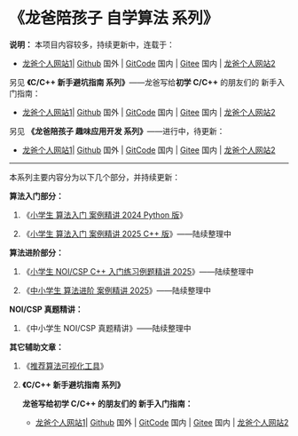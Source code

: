 # 《龙爸陪孩子 自学算法 系列》

**说明：** 本项目内容较多，持续更新中，连载于：

+ [龙爸个人网站1](https://coffeedrunk.cn/archives/Algorithm_Learning_Insights)| [Github](https://github.com/LoongBa/Algorithm_Learning_Insights) 国外 | [GitCode](https://gitcode.com/LoongBa/Algorithm_Learning_Insights) 国内 | [Gitee](https://gitee.com/LoongBa/Algorithm_Learning_Insights) 国内 | [龙爸个人网站2](https://loongba.cn/archives/Algorithm_Learning_Insights)

另见 **《C/C++ 新手避坑指南 系列》**——龙爸写给**初学 C/C++** 的朋友们的 新手入门指南：

- [龙爸个人网站1](https://coffeedrunk.cn/archives/Cpp_Beginner_Guide)| [Github](https://github.com/LoongBa/Cpp_Beginner_Guide) 国外 | [GitCode](https://gitcode.com/LoongBa/Cpp_Beginner_Guide) 国内 | [Gitee](https://gitee.com/LoongBa/Cpp_Beginner_Guide) 国内 | [龙爸个人网站2](https://loongba.cn/archives/Cpp_Beginner_Guide)

另见 **《龙爸陪孩子 趣味应用开发 系列》**——进行中，待更新：

- [龙爸个人网站1](https://coffeedrunk.cn/archives/Coding_for_Fun)| [Github](https://github.com/LoongBa/Coding_for_Fun) 国外 | [GitCode](https://gitcode.com/LoongBa/Coding_for_Fun) 国内 | [Gitee](https://gitee.com/LoongBa/Coding_for_Fun) 国内 | [龙爸个人网站2](https://loongba.cn/archives/Coding_for_Fun)

--- 

本系列主要内容分为以下几个部分，并持续更新：

**算法入门部分：**

1. 《[小学生 算法入门 案例精讲 2024 Python 版](Python_Beginner)》

2. 《[小学生 算法入门 案例精讲 2025 C++ 版](NOI_C++_Beginner)》——陆续整理中

**算法进阶部分：**

1. 《[小学生 NOI/CSP C++ 入门练习例题精讲 2025](NOI_C++_DeepThink)》——陆续整理中

2. 《[中小学生 算法进阶 案例精讲 2025](NOI_C++_Advanced)》——陆续整理中

**NOI/CSP 真题精讲：**

1. 《中小学生 NOI/CSP 真题精讲》——陆续整理中

**其它辅助文章：**

1. 《[推荐算法可视化工具](AlgorithmVisualization.md)》

2. **《C/C++ 新手避坑指南 系列》**
   
   **龙爸写给初学 C/C++ 的朋友们的 新手入门指南：**
   
   - [龙爸个人网站1](https://coffeedrunk.cn/archives/Cpp_Beginner_Guide)| [Github](https://github.com/LoongBa/Cpp_Beginner_Guide) 国外 | [GitCode](https://gitcode.com/LoongBa/Cpp_Beginner_Guide) 国内 | [Gitee](https://gitee.com/LoongBa/Cpp_Beginner_Guide) 国内 | [龙爸个人网站2](https://loongba.cn/archives/Cpp_Beginner_Guide)
